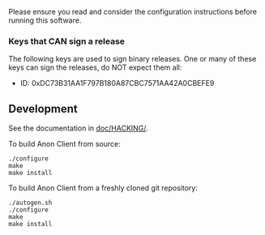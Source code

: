 Please ensure you read and consider the configuration instructions before running this software.

### Keys that CAN sign a release

The following keys are used to sign binary releases. One or many of these keys can sign the releases, do NOT expect them all:

- ID: 0xDC73B31AA1F797B180A87CBC7571AA42A0CBEFE9

## Development

See the documentation in [doc/HACKING/](./doc/HACKING).

To build Anon Client from source:
```
./configure
make
make install
```

To build Anon Client from a freshly cloned git repository:
```
./autogen.sh
./configure
make
make install
```
